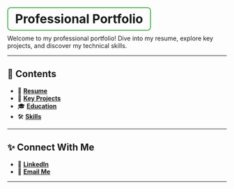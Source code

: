 # <span style="border: 2px solid #4CAF50; padding: 8px 16px; border-radius: 8px;"> **Professional Portfolio** </span>  

Welcome to my professional portfolio! Dive into my resume, explore key projects, and discover my technical skills.  

---

## 📂 **Contents**  
- 📄 [**Resume**](resume.md)  
- 🚀 [**Key Projects**](data/experience.yml)  
- 🎓 [**Education**](data/education.yml)  
- 🛠️ [**Skills**](data/skills.yml)  

---

## ✨ **Connect With Me**  
- 💼 [**LinkedIn**](https://www.linkedin.com/in/augustelliottwhite/)  
- 📧 [**Email Me**](mailto:augustelliott.white@outlook.com)  

---


